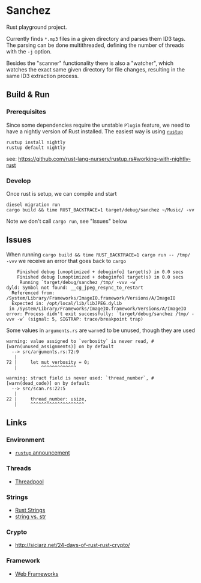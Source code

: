 # Sanchez

Rust playground project.

Currently finds `*.mp3` files in a given directory and parses them ID3 tags. The
parsing can be done multithreaded, defining the number of threads with the `-j`
option.

Besides the "scanner" functionality there is also a "watcher", which watches the
exact same given directory for file changes, resulting in the same ID3 extraction
process.

## Build & Run

### Prerequisites
Since some dependencies require the unstable `Plugin` feature, we need to have
a nightly version of Rust installed. The easiest way is using
[`rustup`](https://www.rustup.rs/)

```
rustup install nightly
rustup default nightly
```

see: https://github.com/rust-lang-nursery/rustup.rs#working-with-nightly-rust

### Develop
Once rust is setup, we can compile and start

```
diesel migration run
cargo build && time RUST_BACKTRACE=1 target/debug/sanchez ~/Music/ -vv
```

Note we don't call `cargo run`, see "Issues" below


## Issues

When running `cargo build && time RUST_BACKTRACE=1 cargo run -- /tmp/  -vvv`
we receive an error that goes back to `cargo`
```
    Finished debug [unoptimized + debuginfo] target(s) in 0.0 secs
    Finished debug [unoptimized + debuginfo] target(s) in 0.0 secs
     Running `target/debug/sanchez /tmp/ -vvv -w`
dyld: Symbol not found: __cg_jpeg_resync_to_restart
  Referenced from: /System/Library/Frameworks/ImageIO.framework/Versions/A/ImageIO
  Expected in: /opt/local/lib/libJPEG.dylib
 in /System/Library/Frameworks/ImageIO.framework/Versions/A/ImageIO
error: Process didn't exit successfully: `target/debug/sanchez /tmp/ -vvv -w` (signal: 5, SIGTRAP: trace/breakpoint trap)
```


Some values in `arguments.rs` are `warn`ed to be unused, though they are
used
```
warning: value assigned to `verbosity` is never read, #[warn(unused_assignments)] on by default
  --> src/arguments.rs:72:9
   |
72 |     let mut verbosity = 0;
   |         ^^^^^^^^^^^^^

warning: struct field is never used: `thread_number`, #[warn(dead_code)] on by default
  --> src/scan.rs:22:5
   |
22 |     thread_number: usize,
   |     ^^^^^^^^^^^^^^^^^^^^

```

## Links

### Environment

- [`rustup` announcement](https://blog.rust-lang.org/2016/05/13/rustup.html)

### Threads

- [Threadpool](https://frewsxcv.github.io/rust-threadpool/threadpool/index.html)

### Strings

- [Rust Strings](http://www.steveklabnik.com/rust-issue-17340/)
- [string vs. str](http://hermanradtke.com/2015/05/03/string-vs-str-in-rust-functions.html)

### Crypto

- http://siciarz.net/24-days-of-rust-rust-crypto/

### Framework

- [Web Frameworks](https://github.com/flosse/rust-web-framework-comparison)

